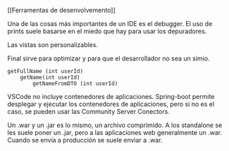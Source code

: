 [[Ferramentas de desenvolvemento]]

Una de las cosas más importantes de un IDE es el debugger. El uso de prints suele basarse en el miedo que hay para usar los depuradores. 

Las vistas son personalizables. 

Final sirve para optimizar y para que el desarrollador no sea un simio.

```
getFullName (int userId)
	getName(int userId)
		getNameFromDTO (int userId)
```

VSCode no incluye contenedores de aplicaciones. Spring-boot permite desplegar y ejecutar los contenedores de aplicaciones, pero si no es el caso, se pueden usar las Community Server Conectors.

Un .war y un .jar es lo mismo, un archivo comprimido. A los standalone se les suele poner un .jar, pero a las aplicaciones web generalmente un .war. Cuando se envía a producción se suele enviar a .war.
